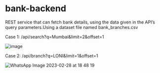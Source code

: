 # bank-backend

REST service that can fetch bank details, using the data given in the API’s query parameters.Using a dataset file named bank_branches.csv

Case 1:
 /api/search?q=Mumbai&limit=2&offset=1
 
 ![image](https://user-images.githubusercontent.com/82211443/221867290-1c5b999e-4dbf-4975-8be9-9574c19c7fad.png)

Case 2:
/api/branch?q=LONI&limit=1&offset=1

![WhatsApp Image 2023-02-28 at 18 48 19](https://user-images.githubusercontent.com/82211443/221867475-08389454-9546-46b9-8112-43c93ad0087c.jpg)



